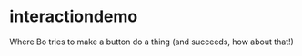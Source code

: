 interactiondemo
===============

Where Bo tries to make a button do a thing (and succeeds, how about that!)
